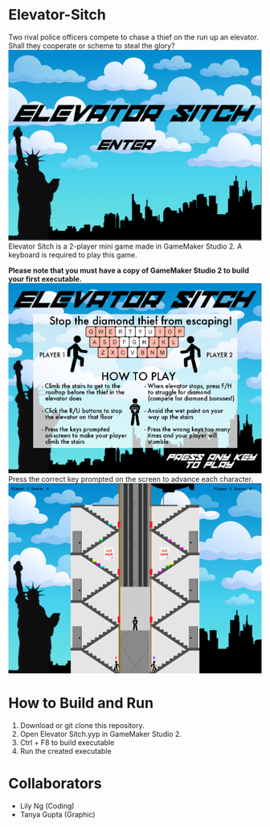 # Elevator-Sitch
Two rival police officers compete to chase a thief on the run up an elevator. Shall they cooperate or scheme to steal the glory?
![title screen](https://raw.githubusercontent.com/Lily-Ng/Elevator-Sitch/master/screenshot/title.PNG)
Elevator Sitch is a 2-player mini game made in GameMaker Studio 2. A keyboard is required to play this game.

**Please note that you must have a copy of GameMaker Studio 2 to build your first executable.**
![instruction screen](https://raw.githubusercontent.com/Lily-Ng/Elevator-Sitch/master/screenshot/instruction.PNG)
Press the correct key prompted on the screen to advance each character.
![game screen](https://raw.githubusercontent.com/Lily-Ng/Elevator-Sitch/master/screenshot/gameplay.PNG)

# How to Build and Run
1. Download or git clone this repository.
2. Open Elevator Sitch.yyp in GameMaker Studio 2.
3. Ctrl + F8 to build executable
4. Run the created executable


# Collaborators
- Lily Ng (Coding)
- Tanya Gupta (Graphic)
